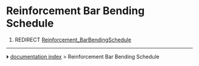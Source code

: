# Reinforcement Bar Bending Schedule
1.  REDIRECT [Reinforcement_BarBendingSchedule](Reinforcement_BarBendingSchedule.md)



---
⏵ [documentation index](../README.md) > Reinforcement Bar Bending Schedule
